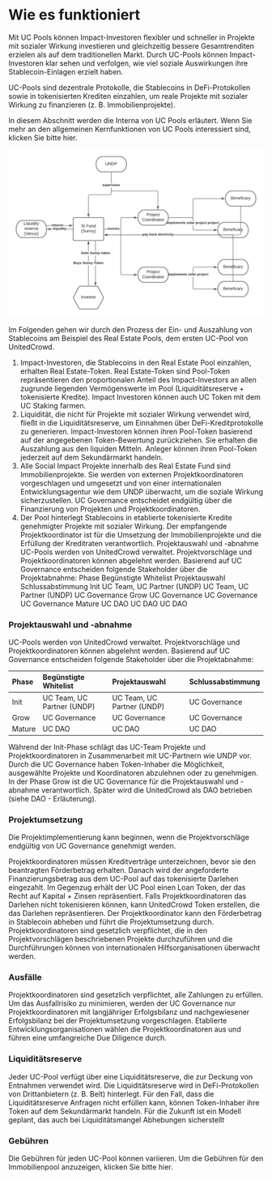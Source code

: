 # Wie es funktioniert

Mit UC Pools können Impact-Investoren flexibler und schneller in Projekte mit sozialer Wirkung investieren und gleichzeitig bessere Gesamtrenditen erzielen als auf dem traditionellen Markt. Durch UC-Pools können Impact-Investoren klar sehen und verfolgen, wie viel soziale Auswirkungen ihre Stablecoin-Einlagen erzielt haben. 

UC-Pools sind dezentrale Protokolle, die Stablecoins in DeFi-Protokollen sowie in tokenisierten Krediten einzahlen, um reale Projekte mit sozialer Wirkung zu finanzieren \(z. B. Immobilienprojekte\). 

In diesem Abschnitt werden die Interna von UC Pools erläutert. Wenn Sie mehr an den allgemeinen Kernfunktionen von UC Pools interessiert sind, klicken Sie bitte hier. 

![](../../.gitbook/assets/grafik%20%281%29.png)

Im Folgenden gehen wir durch den Prozess der Ein- und Auszahlung von Stablecoins am Beispiel des Real Estate Pools, dem ersten UC-Pool von UnitedCrowd. 

1.  Impact-Investoren, die Stablecoins in den Real Estate Pool einzahlen, erhalten Real Estate-Token. Real Estate-Token sind Pool-Token repräsentieren den proportionalen Anteil des Impact-Investors an allen zugrunde liegenden Vermögenswerte im Pool \(Liquiditätsreserve + tokenisierte Kredite\). Impact Investoren können auch UC Token mit dem UC Staking farmen.
2. Liquidität, die nicht für Projekte mit sozialer Wirkung verwendet wird, fließt in die Liquiditätsreserve, um Einnahmen über DeFi-Kreditprotokolle zu generieren. Impact-Investoren können ihren Pool-Token basierend auf der angegebenen Token-Bewertung zurückziehen. Sie erhalten die Auszahlung aus den liquiden Mitteln. Anleger können ihren Pool-Token jederzeit auf dem Sekundärmarkt handeln. 
3. Alle Social Impact Projekte innerhalb des Real Estate Fund sind Immobilienprojekte. Sie werden von externen Projektkoordinatoren vorgeschlagen und umgesetzt und von einer internationalen Entwicklungsagentur wie dem UNDP überwacht, um die soziale Wirkung sicherzustellen. UC Governance entscheidet endgültig über die Finanzierung von Projekten und Projektkoordinatoren. 
4. Der Pool hinterlegt Stablecoins in etablierte tokenisierte Kredite genehmigter Projekte mit sozialer Wirkung. Der empfangende Projektkoordinator ist für die Umsetzung der Immobilienprojekte und die Erfüllung der Kreditraten verantwortlich. Projektauswahl und -abnahme UC-Pools werden von UnitedCrowd verwaltet. Projektvorschläge und Projektkoordinatoren können abgelehnt werden. Basierend auf UC Governance entscheiden folgende Stakeholder über die Projektabnahme: Phase Begünstigte Whitelist Projektauswahl Schlussabstimmung Init UC Team, UC Partner \(UNDP\) UC Team, UC Partner \(UNDP\) UC Governance Grow UC Governance UC Governance UC Governance Mature UC DAO UC DAO UC DAO

### Projektauswahl und -abnahme 

UC-Pools werden von UnitedCrowd verwaltet. Projektvorschläge und Projektkoordinatoren können abgelehnt werden. Basierend auf UC Governance entscheiden folgende Stakeholder über die Projektabnahme:

| Phase | Begünstigte Whitelist | Projektauswahl | Schlussabstimmung |
| :--- | :--- | :--- | :--- |
| Init | UC Team, UC Partner \(UNDP\) | UC Team, UC Partner \(UNDP\) | UC Governance |
| Grow | UC Governance | UC Governance | UC Governance |
| Mature | UC DAO | UC DAO | UC DAO |

Während der Init-Phase schlägt das UC-Team Projekte und Projektkoordinatoren in Zusammenarbeit mit UC-Partnern wie UNDP vor. Durch die UC Governance haben Token-Inhaber die Möglichkeit, ausgewählte Projekte und Koordinatoren abzulehnen oder zu genehmigen. In der Phase Grow ist die UC Governance für die Projektauswahl und -abnahme verantwortlich. Später wird die UnitedCrowd als DAO betrieben \(siehe DAO - Erläuterung\). 

### Projektumsetzung 

Die Projektimplementierung kann beginnen, wenn die Projektvorschläge endgültig von UC Governance genehmigt werden. 

Projektkoordinatoren müssen Kreditverträge unterzeichnen, bevor sie den beantragten Förderbetrag erhalten. Danach wird der angeforderte Finanzierungsbetrag aus dem UC-Pool auf das tokenisierte Darlehen eingezahlt. Im Gegenzug erhält der UC Pool einen Loan Token, der das Recht auf Kapital + Zinsen repräsentiert. Falls Projektkoordinatoren das Darlehen nicht tokenisieren können, kann UnitedCrowd Token erstellen, die das Darlehen repräsentieren. Der Projektkoordinator kann den Förderbetrag in Stablecoin abheben und führt die Projektumsetzung durch. Projektkoordinatoren sind gesetzlich verpflichtet, die in den Projektvorschlägen beschriebenen Projekte durchzuführen und die Durchführungen können von internationalen Hilfsorganisationen überwacht werden. 

### Ausfälle 

Projektkoordinatoren sind gesetzlich verpflichtet, alle Zahlungen zu erfüllen. Um das Ausfallrisiko zu minimieren, werden der UC Governance nur Projektkoordinatoren mit langjähriger Erfolgsbilanz und nachgewiesener Erfolgsbilanz bei der Projektumsetzung vorgeschlagen. Etablierte Entwicklungsorganisationen wählen die Projektkoordinatoren aus und führen eine umfangreiche Due Diligence durch. 

### Liquiditätsreserve

Jeder UC-Pool verfügt über eine Liquiditätsreserve, die zur Deckung von Entnahmen verwendet wird. Die Liquiditätsreserve wird in DeFi-Protokollen von Drittanbietern \(z. B. Belt\) hinterlegt. Für den Fall, dass die Liquiditätsreserve Anfragen nicht erfüllen kann, können Token-Inhaber ihre Token auf dem Sekundärmarkt handeln. Für die Zukunft ist ein Modell geplant, das auch bei Liquiditätsmangel Abhebungen sicherstellt 

### Gebühren 

Die Gebühren für jeden UC-Pool können variieren. Um die Gebühren für den Immobilienpool anzuzeigen, klicken Sie bitte hier.

